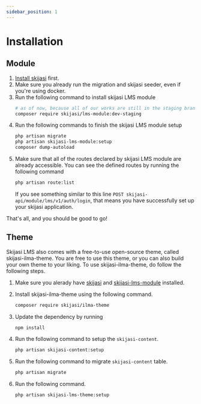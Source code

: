 ```yaml
---
sidebar_position: 1
---
```


# Installation

## Module

1. [Install skijasi](https://skijasi-docs.uatech.co.id/getting-started/installation) first.
2. Make sure you already run the migration and skijasi seeder, even if you're using docker.
3. Run the following command to install skijasi LMS module
   ```bash
   # as of now, because all of our works are still in the staging branch, you have to add the `:dev-staging`
   composer require skijasi/lms-module:dev-staging
   ```
4. Run the following commands to finish the skijasi LMS module setup
   ```bash
   php artisan migrate
   php artisan skijasi-lms-module:setup
   composer dump-autoload
   ```
5. Make sure that all of the routes declared by skijasi LMS module are already accessible. You can see the defined routes by running the following command
   ```bash
   php artisan route:list
   ```
    If you see something similar to this line `POST skijasi-api/module/lms/v1/auth/login`, that means you have successfully set up your skijasi application.

<!-- For skijasi v2.x (Laravel 8)
```
php artisan db:seed --class="Database\Seeders\Skijasi\LMS\SkijasiLMSModuleSeeder"
```

For skijasi v1.x (Laravel 5, 6, 7)
```
php artisan db:seed --class=SkijasiLMSModuleSeeder
``` -->

That's all, and you should be good to go!

## Theme

Skijasi LMS also comes with a free-to-use open-source theme, called skijasi-ilma-theme. You are free to use this theme, or you can also build your own theme to your liking. To use skijasi-ilma-theme, do follow the following steps.

1. Make sure you alerady have [skijasi](https://github.com/nadzorservera-croatia/skijasi) and [skijasi-lms-module](https://github.com/nadzorservera-croatia/skijasi-lms-module) installed.
2. Install skijasi-ilma-theme using the following command.
   ```bash
   composer require skijasi/ilma-theme
   ```
3. Update the dependency by running
   ```bash
   npm install
   ```
3. Run the following command to setup the `skijasi-content`.
   ```bash
   php artisan skijasi-content:setup
   ```
4. Run the following command to migrate `skijasi-content` table.
   ```bash
   php artisan migrate
   ```

5. Run the following command.
   ```bash
   php artisan skijasi-lms-theme:setup
   ```
